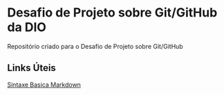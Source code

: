 # Desafio de Projeto sobre Git/GitHub da DIO
Repositório criado para o Desafio de Projeto sobre Git/GitHub

## Links Úteis
[Sintaxe Basica Markdown](https://www.markdownguide.org/basic-syntax)
